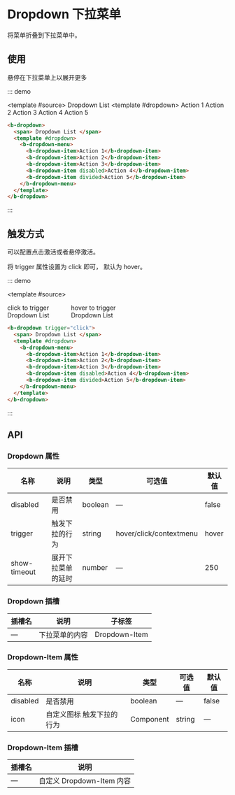 # Dropdown 下拉菜单

将菜单折叠到下拉菜单中。

## 使用

悬停在下拉菜单上以展开更多

::: demo

<template #source>
<b-dropdown>
<span >
Dropdown List
</span>
<template #dropdown>
<b-dropdown-menu>
<b-dropdown-item>Action 1</b-dropdown-item>
<b-dropdown-item>Action 2</b-dropdown-item>
<b-dropdown-item>Action 3</b-dropdown-item>
<b-dropdown-item disabled>Action 4</b-dropdown-item>
<b-dropdown-item divided>Action 5</b-dropdown-item>
</b-dropdown-menu>
</template>
</b-dropdown>
<br />
</template>

```html
<b-dropdown>
  <span> Dropdown List </span>
  <template #dropdown>
    <b-dropdown-menu>
      <b-dropdown-item>Action 1</b-dropdown-item>
      <b-dropdown-item>Action 2</b-dropdown-item>
      <b-dropdown-item>Action 3</b-dropdown-item>
      <b-dropdown-item disabled>Action 4</b-dropdown-item>
      <b-dropdown-item divided>Action 5</b-dropdown-item>
    </b-dropdown-menu>
  </template>
</b-dropdown>
```

:::

## 触发方式

可以配置点击激活或者悬停激活。

将 trigger 属性设置为 click 即可， 默认为 hover。

::: demo

<template #source>

<div style='display:flex'>
<div>
<div>click to trigger</div>
<b-dropdown  trigger="click">
<span >
Dropdown List
</span>
<template #dropdown>
<b-dropdown-menu>
<b-dropdown-item>Action 1</b-dropdown-item>
<b-dropdown-item>Action 2</b-dropdown-item>
<b-dropdown-item>Action 3</b-dropdown-item>
<b-dropdown-item disabled>Action 4</b-dropdown-item>
<b-dropdown-item divided>Action 5</b-dropdown-item>
</b-dropdown-menu>
</template>
</b-dropdown>
</div>
<br />
<div style='margin: 0 50px'>
<div>hover to trigger</div>
<b-dropdown >
<span >
Dropdown List
</span>
<template #dropdown>
<b-dropdown-menu>
<b-dropdown-item>Action 1</b-dropdown-item>
<b-dropdown-item>Action 2</b-dropdown-item>
<b-dropdown-item>Action 3</b-dropdown-item>
<b-dropdown-item disabled>Action 4</b-dropdown-item>
<b-dropdown-item divided>Action 5</b-dropdown-item>
</b-dropdown-menu>
</template>
</b-dropdown>
</div>
</div>
</template>

```html
<b-dropdown trigger="click">
  <span> Dropdown List </span>
  <template #dropdown>
    <b-dropdown-menu>
      <b-dropdown-item>Action 1</b-dropdown-item>
      <b-dropdown-item>Action 2</b-dropdown-item>
      <b-dropdown-item>Action 3</b-dropdown-item>
      <b-dropdown-item disabled>Action 4</b-dropdown-item>
      <b-dropdown-item divided>Action 5</b-dropdown-item>
    </b-dropdown-menu>
  </template>
</b-dropdown>
```

:::

## API

### Dropdown 属性

| 名称         | 说明               | 类型    | 可选值                  | 默认值 |
| ------------ | ------------------ | ------- | ----------------------- | ------ |
| disabled     | 是否禁用           | boolean | —                       | false  |
| trigger      | 触发下拉的行为     | string  | hover/click/contextmenu | hover  |
| show-timeout | 展开下拉菜单的延时 | number  | —                       | 250    |

### Dropdown 插槽

| 插槽名 | 说明           | 子标签        |
| ------ | -------------- | ------------- |
| —      | 下拉菜单的内容 | Dropdown-Item |

### Dropdown-Item 属性

| 名称     | 说明                      | 类型      | 可选值 | 默认值 |
| -------- | ------------------------- | --------- | ------ | ------ |
| disabled | 是否禁用                  | boolean   | —      | false  |
| icon     | 自定义图标 触发下拉的行为 | Component | string | —      |

### Dropdown-Item 插槽

| 插槽名 | 说明                      |
| ------ | ------------------------- |
| —      | 自定义 Dropdown-Item 内容 |
